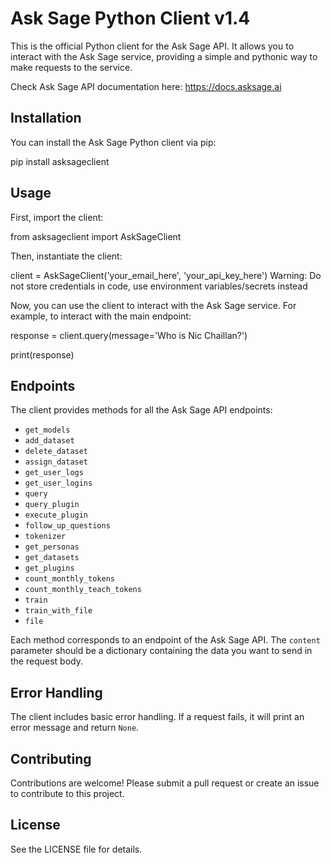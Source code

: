 # Ask Sage Python Client v1.4

This is the official Python client for the Ask Sage API. It allows you to interact with the Ask Sage service, providing a simple and pythonic way to make requests to the service.

Check Ask Sage API documentation here: https://docs.asksage.ai

## Installation

You can install the Ask Sage Python client via pip:

pip install asksageclient

## Usage

First, import the client:

from asksageclient import AskSageClient

Then, instantiate the client:

client = AskSageClient('your_email_here', 'your_api_key_here')
Warning: Do not store credentials in code, use environment variables/secrets instead

Now, you can use the client to interact with the Ask Sage service. For example, to interact with the main endpoint:

response = client.query(message='Who is Nic Chaillan?')

print(response)

## Endpoints

The client provides methods for all the Ask Sage API endpoints:

- `get_models`
- `add_dataset`
- `delete_dataset`
- `assign_dataset`
- `get_user_logs`
- `get_user_logins`
- `query`
- `query_plugin`
- `execute_plugin`
- `follow_up_questions`
- `tokenizer`
- `get_personas`
- `get_datasets`
- `get_plugins`
- `count_monthly_tokens`
- `count_monthly_teach_tokens`
- `train`
- `train_with_file`
- `file`

Each method corresponds to an endpoint of the Ask Sage API. The `content` parameter should be a dictionary containing the data you want to send in the request body.

## Error Handling

The client includes basic error handling. If a request fails, it will print an error message and return `None`.

## Contributing

Contributions are welcome! Please submit a pull request or create an issue to contribute to this project.

## License

See the LICENSE file for details.

